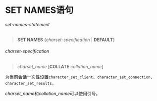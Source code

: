 # SET NAMES语句

###### set-names-statement
> **SET NAMES** {*charset-specification* | **DEFAULT**}

###### charset-specification
> *charset_name* [**COLLATE** *collation_name*]

为当前会话一次性设置`character_set_client`、`character_set_connection`、`character_set_results`。

*charset_name*和*collation_name*可以使用引号。
